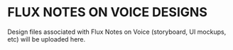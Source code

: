 # FLUX NOTES ON VOICE DESIGNS

Design files associated with Flux Notes on Voice (storyboard, UI mockups, etc) will be uploaded here.
